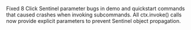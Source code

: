 Fixed 8 Click Sentinel parameter bugs in demo and quickstart commands that caused crashes when invoking subcommands. All ctx.invoke() calls now provide explicit parameters to prevent Sentinel object propagation.
